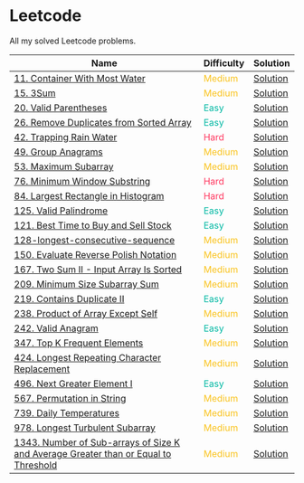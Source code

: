 # Leetcode
All my solved Leetcode problems.

Name |  Difficulty | Solution
---- | ------- | ------- 
[11. Container With Most Water](https://leetcode.com/problems/container-with-most-water/) | <span style="color:#fac31d">Medium</span> | [Solution](./0011-container-with-most-water.md)
[15. 3Sum](https://leetcode.com/problems/3sum/) | <span style="color:#fac31d">Medium</span> | [Solution](./0015-3sum.md)
[20. Valid Parentheses](https://leetcode.com/problems/valid-parentheses/) | <span style="color:#00b8a3">Easy</span> | [Solution](./0020-valid-parentheses.md)
[26. Remove Duplicates from Sorted Array](https://leetcode.com/problems/remove-duplicates-from-sorted-array/) | <span style="color:#00b8a3">Easy</span> | [Solution](./0026-remove-duplicates-from-sorted-array.md)
[42. Trapping Rain Water](https://leetcode.com/problems/trapping-rain-water/) | <span style="color:#ff375f">Hard</span> | [Solution](./0042-trapping-rain-water.md)
[49. Group Anagrams](https://leetcode.com/problems/group-anagrams/) | <span style="color:#fac31d">Medium</span> | [Solution](./0049-group-anagrams.md)
[53. Maximum Subarray](https://leetcode.com/problems/maximum-subarray/) | <span style="color:#fac31d">Medium</span> | [Solution](./0053-maximum-subarray.md)
[76. Minimum Window Substring](https://leetcode.com/problems/minimum-window-substring/) | <span style="color:#ff375f">Hard</span> | [Solution](./0076-minimum-window-substring.md)
[84. Largest Rectangle in Histogram](https://leetcode.com/problems/largest-rectangle-in-histogram/) | <span style="color:#ff375f">Hard</span> | [Solution](./0084-largest-rectangle-in-histogram.md)
[125. Valid Palindrome](https://leetcode.com/problems/valid-palindrome/) | <span style="color:#00b8a3">Easy</span> | [Solution](./0125-valid-palindrome.md)
[121. Best Time to Buy and Sell Stock](https://leetcode.com/problems/best-time-to-buy-and-sell-stock/) | <span style="color:#00b8a3">Easy</span> | [Solution](./0121-best-time-to-buy-and-sell-stock.md)
[128-longest-consecutive-sequence](https://leetcode.com/problems/longest-consecutive-sequence/) | <span style="color:#fac31d">Medium</span> | [Solution](./0128-longest-consecutive-sequence.md)
[150. Evaluate Reverse Polish Notation](https://leetcode.com/problems/evaluate-reverse-polish-notation) | <span style="color:#fac31d">Medium</span> | [Solution](./0150-evaluate-reverse-polish-notation.md)
[167. Two Sum II - Input Array Is Sorted](https://leetcode.com/problems/two-sum-ii-input-array-is-sorted/) | <span style="color:#fac31d">Medium</span> | [Solution](./0167-two-sum-ii---input-array-is-sorted.md)
[209. Minimum Size Subarray Sum](https://leetcode.com/problems/minimum-size-subarray-sum/) | <span style="color:#fac31d">Medium</span> | [Solution](./0209-minimum-size-subarray-sum.md)
[219. Contains Duplicate II](https://leetcode.com/problems/contains-duplicate-ii/) | <span style="color:#00b8a3">Easy</span> | [Solution](./0219-contains-duplicate-ii.md)
[238. Product of Array Except Self](https://leetcode.com/problems/product-of-array-except-self/) | <span style="color:#fac31d">Medium</span> | [Solution](./0238-product-of-array-except-self.md)
[242. Valid Anagram](https://leetcode.com/problems/valid-anagram/) | <span style="color:#00b8a3">Easy</span> | [Solution](./0242-valid-anagram.md)
[347. Top K Frequent Elements](https://leetcode.com/problems/top-k-frequent-elements/) | <span style="color:#fac31d">Medium</span> | [Solution](./0347-top-k-frequent-elements.md)
[424. Longest Repeating Character Replacement](https://leetcode.com/problems/longest-repeating-character-replacement/) | <span style="color:#fac31d">Medium</span> | [Solution](./0424-longest-repeating-character-replacement.md)
[496. Next Greater Element I](https://leetcode.com/problems/next-greater-element-i/) | <span style="color:#00b8a3">Easy</span> | [Solution](./0496-next-greater-element-i.md)
[567. Permutation in String](https://leetcode.com/problems/permutation-in-string/) | <span style="color:#fac31d">Medium</span> | [Solution](./0567-permutation-in-string.md)
[739. Daily Temperatures](https://leetcode.com/problems/daily-temperatures/) | <span style="color:#fac31d">Medium</span> | [Solution](./0739-daily-temperatures.md)
[978. Longest Turbulent Subarray](https://leetcode.com/problems/longest-turbulent-subarray/) | <span style="color:#fac31d">Medium</span> | [Solution](./0978-longest-turbulent-subarray.md)
[1343. Number of Sub-arrays of Size K and Average Greater than or Equal to Threshold](https://leetcode.com/problems/number-of-sub-arrays-of-size-k-and-average-greater-than-or-equal-to-threshold/) | <span style="color:#fac31d">Medium</span> | [Solution](./1343-number-of-sub-arrays-of-size-k-and-average-greater-than-or-equal-to-threshold.md)
